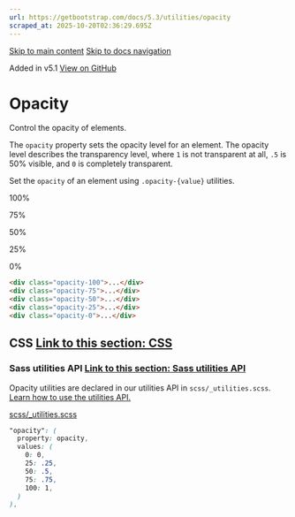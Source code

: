 ```yaml
---
url: https://getbootstrap.com/docs/5.3/utilities/opacity
scraped_at: 2025-10-20T02:36:29.695Z
---
```


[Skip to main content](https://getbootstrap.com/docs/5.3/utilities/opacity/#content) [Skip to docs navigation](https://getbootstrap.com/docs/5.3/utilities/opacity/#bd-docs-nav)

Added in v5.1 [View on GitHub](https://github.com/twbs/bootstrap/blob/v5.3.8/site/src/content/docs/utilities/opacity.mdx "View and edit this file on GitHub")

# Opacity

Control the opacity of elements.

The `opacity` property sets the opacity level for an element. The opacity level describes the transparency level, where `1` is not transparent at all, `.5` is 50% visible, and `0` is completely transparent.

Set the `opacity` of an element using `.opacity-{value}` utilities.

100%

75%

50%

25%

0%

```html
<div class="opacity-100">...</div>
<div class="opacity-75">...</div>
<div class="opacity-50">...</div>
<div class="opacity-25">...</div>
<div class="opacity-0">...</div>

```

## CSS [Link to this section: CSS](https://getbootstrap.com/docs/5.3/utilities/opacity/\#css)

### Sass utilities API [Link to this section: Sass utilities API](https://getbootstrap.com/docs/5.3/utilities/opacity/\#sass-utilities-api)

Opacity utilities are declared in our utilities API in `scss/_utilities.scss`. [Learn how to use the utilities API.](https://getbootstrap.com/docs/5.3/utilities/api#using-the-api)

[scss/\_utilities.scss](https://github.com/twbs/bootstrap/blob/v5.3.8/scss/_utilities.scss)

```scss
"opacity": (
  property: opacity,
  values: (
    0: 0,
    25: .25,
    50: .5,
    75: .75,
    100: 1,
  )
),

```